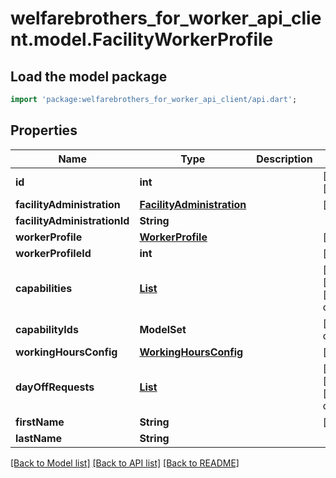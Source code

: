 # welfarebrothers_for_worker_api_client.model.FacilityWorkerProfile

## Load the model package
```dart
import 'package:welfarebrothers_for_worker_api_client/api.dart';
```

## Properties
Name | Type | Description | Notes
------------ | ------------- | ------------- | -------------
**id** | **int** |  | [optional] [readonly] 
**facilityAdministration** | [**FacilityAdministration**](FacilityAdministration.md) |  | [optional] 
**facilityAdministrationId** | **String** |  | 
**workerProfile** | [**WorkerProfile**](WorkerProfile.md) |  | [optional] 
**workerProfileId** | **int** |  | [optional] 
**capabilities** | [**List<Role>**](Role.md) |  | [optional] [readonly] [default to const []]
**capabilityIds** | **ModelSet<String>** |  | [default to const []]
**workingHoursConfig** | [**WorkingHoursConfig**](WorkingHoursConfig.md) |  | [optional] 
**dayOffRequests** | [**List<DayOffRequest>**](DayOffRequest.md) |  | [optional] [readonly] [default to const []]
**firstName** | **String** |  | [optional] 
**lastName** | **String** |  | 

[[Back to Model list]](../README.md#documentation-for-models) [[Back to API list]](../README.md#documentation-for-api-endpoints) [[Back to README]](../README.md)


